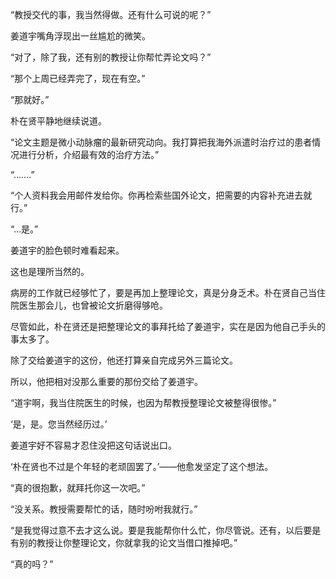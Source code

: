 “教授交代的事，我当然得做。还有什么可说的呢？”

姜道宇嘴角浮现出一丝尴尬的微笑。

“对了，除了我，还有别的教授让你帮忙弄论文吗？”

“那个上周已经弄完了，现在有空。”

“那就好。”

朴在贤平静地继续说道。

“论文主题是微小动脉瘤的最新研究动向。我打算把我海外派遣时治疗过的患者情况进行分析，介绍最有效的治疗方法。”

“…….”

“个人资料我会用邮件发给你。你再检索些国外论文，把需要的内容补充进去就行。”

“…是。”

姜道宇的脸色顿时难看起来。

这也是理所当然的。

病房的工作就已经够忙了，要是再加上整理论文，真是分身乏术。朴在贤自己当住院医生那会儿，也曾被论文折磨得够呛。

尽管如此，朴在贤还是把整理论文的事拜托给了姜道宇，实在是因为他自己手头的事太多了。

除了交给姜道宇的这份，他还打算亲自完成另外三篇论文。

所以，他把相对没那么重要的那份交给了姜道宇。

“道宇啊，我当住院医生的时候，也因为帮教授整理论文被整得很惨。”

‘是，是。您当然经历过。’

姜道宇好不容易才忍住没把这句话说出口。

‘朴在贤也不过是个年轻的老顽固罢了。’——他愈发坚定了这个想法。

“真的很抱歉，就拜托你这一次吧。”

“没关系。教授需要帮忙的话，随时吩咐我就行。”

“是我觉得过意不去才这么说。要是我能帮你什么忙，你尽管说。还有，以后要是有别的教授让你整理论文，你就拿我的论文当借口推掉吧。”

“真的吗？”